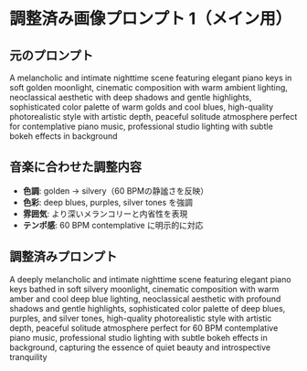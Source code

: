 # 調整済み画像プロンプト 1（メイン用）

## 元のプロンプト
A melancholic and intimate nighttime scene featuring elegant piano keys in soft golden moonlight, cinematic composition with warm ambient lighting, neoclassical aesthetic with deep shadows and gentle highlights, sophisticated color palette of warm golds and cool blues, high-quality photorealistic style with artistic depth, peaceful solitude atmosphere perfect for contemplative piano music, professional studio lighting with subtle bokeh effects in background

## 音楽に合わせた調整内容
- **色調**: golden → silvery（60 BPMの静謐さを反映）
- **色彩**: deep blues, purples, silver tones を強調
- **雰囲気**: より深いメランコリーと内省性を表現
- **テンポ感**: 60 BPM contemplative に明示的に対応

## 調整済みプロンプト
A deeply melancholic and intimate nighttime scene featuring elegant piano keys bathed in soft silvery moonlight, cinematic composition with warm amber and cool deep blue lighting, neoclassical aesthetic with profound shadows and gentle highlights, sophisticated color palette of deep blues, purples, and silver tones, high-quality photorealistic style with artistic depth, peaceful solitude atmosphere perfect for 60 BPM contemplative piano music, professional studio lighting with subtle bokeh effects in background, capturing the essence of quiet beauty and introspective tranquility